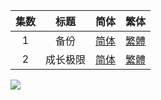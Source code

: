 

| 集数 | 标题 | 简体 | 繁体 |
| :--: | :--: | :--: | :--: |
| 1 | 备份 | [简体](https://raw.githubusercontent.com/SweetSub/SweetSub/master/Archive/The%20Gene%20of%20AI/%5BSweetSub%5D%20The%20Gene%20of%20AI%20-%2001.chs.ass) | [繁體](https://raw.githubusercontent.com/SweetSub/SweetSub/master/Archive/The%20Gene%20of%20AI/%5BSweetSub%5D%20The%20Gene%20of%20AI%20-%2001.cht.ass) |
| 2 | 成长极限 | [简体](https://raw.githubusercontent.com/SweetSub/SweetSub/master/Archive/The%20Gene%20of%20AI/%5BSweetSub%5D%20The%20Gene%20of%20AI%20-%2002.chs.ass) | [繁體](https://raw.githubusercontent.com/SweetSub/SweetSub/master/Archive/The%20Gene%20of%20AI/%5BSweetSub%5D%20The%20Gene%20of%20AI%20-%2002.cht.ass) |


![](https://p.sda1.dev/12/d079e52a4ced4aa5778c963091ebd48b/The%20Gene%20of%20AI.jpg)